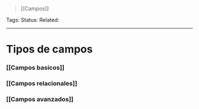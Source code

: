 > [[Campos]]

Tags: 
Status: 
Related: 

___

# Tipos de campos

### [[Campos basicos]]
### [[Campos relacionales]]
### [[Campos avanzados]]